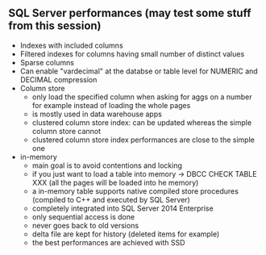 ## SQL Server performances (may test some stuff from this session)
>
- Indexes with included columns
- Filtered indexes for columns having small number of distinct values
- Sparse columns
- Can enable "vardecimal" at the databse or table level for NUMERIC and DECIMAL compression
- Column store
	- only load the specified column when asking for aggs on a number for example instead of loading the whole pages
	- is mostly used in data warehouse apps
	- clustered column store index: can be updated whereas the simple column store cannot
	- clustered column store index performances are close to the simple one
- in-memory
	- main goal is to avoid contentions and locking
	- if you just want to load a table into memory -> DBCC CHECK TABLE XXX (all the pages will be loaded into he memory)
	- a in-memory table supports native compiled store procedures (compiled to C++ and executed by SQL Server)
	- completely integrated into SQL Server 2014 Enterprise
	- only sequential access is done
	- never goes back to old versions
	- delta file are kept for history (deleted items for example)
	- the best performances are achieved with SSD